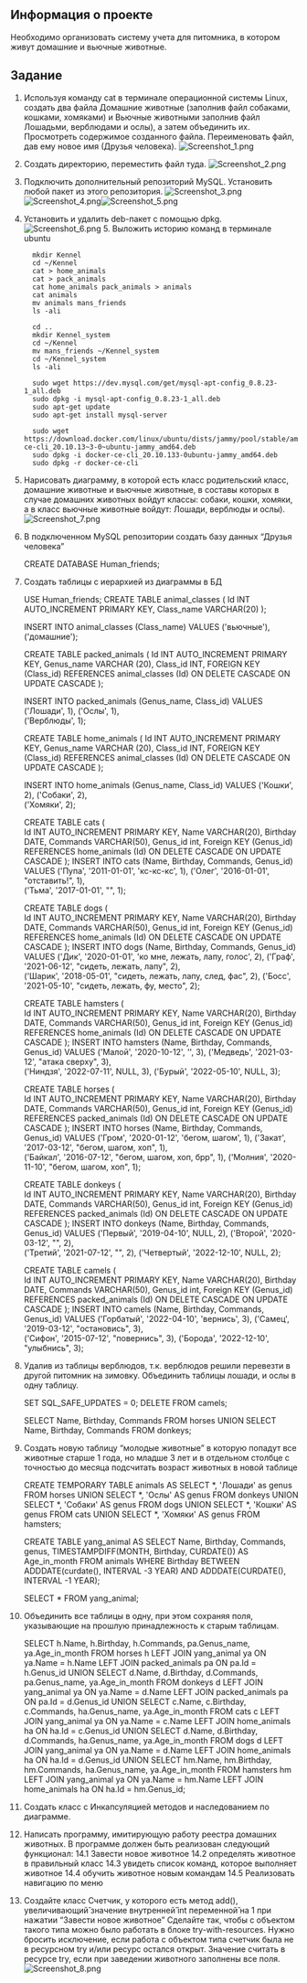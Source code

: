 ## Информация о проекте
Необходимо организовать систему учета для питомника, в котором живут
домашние и вьючные животные.
## Задание
1. Используя команду cat в терминале операционной системы Linux, создать
   два файла Домашние животные (заполнив файл собаками, кошками,
   хомяками) и Вьючные животными заполнив файл Лошадьми, верблюдами и
   ослы), а затем объединить их. Просмотреть содержимое созданного файла.
   Переименовать файл, дав ему новое имя (Друзья человека).
![Screenshot_1.png](..%2F..%2FDesktop%2FScreenshot_1.png)
2. Создать директорию, переместить файл туда.
![Screenshot_2.png](..%2F..%2FDesktop%2FScreenshot_2.png)
3. Подключить дополнительный репозиторий MySQL. Установить любой пакет из этого репозитория.
![Screenshot_3.png](..%2F..%2FDesktop%2FScreenshot_3.png)
![Screenshot_4.png](..%2F..%2FDesktop%2FScreenshot_4.png)![Screenshot_5.png](..%2F..%2FDesktop%2FScreenshot_5.png)
4. Установить и удалить deb-пакет с помощью dpkg.
![Screenshot_6.png](..%2F..%2FDesktop%2FScreenshot_6.png)
   5. Выложить историю команд в терминале ubuntu
   

         mkdir Kennel
         cd ~/Kennel
         cat > home_animals
         cat > pack_animals
         cat home_animals pack_animals > animals
         cat animals
         mv animals mans_friends
         ls -ali
   
         cd ..
         mkdir Kennel_system
         cd ~/Kennel
         mv mans_friends ~/Kennel_system
         cd ~/Kennel_system
         ls -ali
   
         sudo wget https://dev.mysql.com/get/mysql-apt-config_0.8.23-1_all.deb
         sudo dpkg -i mysql-apt-config_0.8.23-1_all.deb
         sudo apt-get update
         sudo apt-get install mysql-server
   
         sudo wget https://download.docker.com/linux/ubuntu/dists/jammy/pool/stable/amd64/docker-ce-cli_20.10.13~3-0~ubuntu-jammy_amd64.deb
         sudo dpkg -i docker-ce-cli_20.10.133-0ubuntu-jammy_amd64.deb
         sudo dpkg -r docker-ce-cli
6. Нарисовать диаграмму, в которой есть класс родительский класс, домашние животные и вьючные животные, в составы которых в случае домашних животных войдут классы: собаки, кошки, хомяки, а в класс вьючные животные войдут: Лошади, верблюды и ослы).
![Screenshot_7.png](..%2F..%2FDesktop%2FScreenshot_7.png)
7. В подключенном MySQL репозитории создать базу данных “Друзья человека”
         
   CREATE DATABASE Human_friends;
8. Создать таблицы с иерархией из диаграммы в БД


      USE Human_friends;
      CREATE TABLE animal_classes
      (
      Id INT AUTO_INCREMENT PRIMARY KEY,
      Class_name VARCHAR(20)
      );
   
      INSERT INTO animal_classes (Class_name)
      VALUES ('вьючные'),
      ('домашние');
      
      
      CREATE TABLE packed_animals
      (
      Id INT AUTO_INCREMENT PRIMARY KEY,
      Genus_name VARCHAR (20),
      Class_id INT,
      FOREIGN KEY (Class_id) REFERENCES animal_classes (Id) ON DELETE CASCADE ON UPDATE CASCADE
      );
      
      INSERT INTO packed_animals (Genus_name, Class_id)
      VALUES ('Лошади', 1),
      ('Ослы', 1),  
      ('Верблюды', 1);
      
      CREATE TABLE home_animals
      (
      Id INT AUTO_INCREMENT PRIMARY KEY,
      Genus_name VARCHAR (20),
      Class_id INT,
      FOREIGN KEY (Class_id) REFERENCES animal_classes (Id) ON DELETE CASCADE ON UPDATE CASCADE
      );
      
      INSERT INTO home_animals (Genus_name, Class_id)
      VALUES ('Кошки', 2),
      ('Собаки', 2),  
      ('Хомяки', 2);
      
      CREATE TABLE cats
      (       
      Id INT AUTO_INCREMENT PRIMARY KEY,
      Name VARCHAR(20),
      Birthday DATE,
      Commands VARCHAR(50),
      Genus_id int,
      Foreign KEY (Genus_id) REFERENCES home_animals (Id) ON DELETE CASCADE ON UPDATE CASCADE
      );
      INSERT INTO cats (Name, Birthday, Commands, Genus_id)
      VALUES ('Пупа', '2011-01-01', 'кс-кс-кс', 1),
      ('Олег', '2016-01-01', "отставить!", 1),  
      ('Тьма', '2017-01-01', "", 1);
   
      CREATE TABLE dogs
      (       
      Id INT AUTO_INCREMENT PRIMARY KEY,
      Name VARCHAR(20),
      Birthday DATE,
      Commands VARCHAR(50),
      Genus_id int,
      Foreign KEY (Genus_id) REFERENCES home_animals (Id) ON DELETE CASCADE ON UPDATE CASCADE
      );
      INSERT INTO dogs (Name, Birthday, Commands, Genus_id)
      VALUES ('Дик', '2020-01-01', 'ко мне, лежать, лапу, голос', 2),
      ('Граф', '2021-06-12', "сидеть, лежать, лапу", 2),  
      ('Шарик', '2018-05-01', "сидеть, лежать, лапу, след, фас", 2),
      ('Босс', '2021-05-10', "сидеть, лежать, фу, место", 2);
   
      CREATE TABLE hamsters
      (       
      Id INT AUTO_INCREMENT PRIMARY KEY,
      Name VARCHAR(20),
      Birthday DATE,
      Commands VARCHAR(50),
      Genus_id int,
      Foreign KEY (Genus_id) REFERENCES home_animals (Id) ON DELETE CASCADE ON UPDATE CASCADE
      );
      INSERT INTO hamsters (Name, Birthday, Commands, Genus_id)
      VALUES ('Малой', '2020-10-12', '', 3),
      ('Медведь', '2021-03-12', "атака сверху", 3),  
      ('Ниндзя', '2022-07-11', NULL, 3),
      ('Бурый', '2022-05-10', NULL, 3);
      
      CREATE TABLE horses
      (       
      Id INT AUTO_INCREMENT PRIMARY KEY,
      Name VARCHAR(20),
      Birthday DATE,
      Commands VARCHAR(50),
      Genus_id int,
      Foreign KEY (Genus_id) REFERENCES packed_animals (Id) ON DELETE CASCADE ON UPDATE CASCADE
      );
      INSERT INTO horses (Name, Birthday, Commands, Genus_id)
      VALUES ('Гром', '2020-01-12', 'бегом, шагом', 1),
      ('Закат', '2017-03-12', "бегом, шагом, хоп", 1),  
      ('Байкал', '2016-07-12', "бегом, шагом, хоп, брр", 1),
      ('Молния', '2020-11-10', "бегом, шагом, хоп", 1);
      
      CREATE TABLE donkeys
      (       
      Id INT AUTO_INCREMENT PRIMARY KEY,
      Name VARCHAR(20),
      Birthday DATE,
      Commands VARCHAR(50),
      Genus_id int,
      Foreign KEY (Genus_id) REFERENCES packed_animals (Id) ON DELETE CASCADE ON UPDATE CASCADE
      );
      INSERT INTO donkeys (Name, Birthday, Commands, Genus_id)
      VALUES ('Первый', '2019-04-10', NULL, 2),
      ('Второй', '2020-03-12', "", 2),  
      ('Третий', '2021-07-12', "", 2),
      ('Четвертый', '2022-12-10', NULL, 2);
      
      CREATE TABLE camels
      (       
      Id INT AUTO_INCREMENT PRIMARY KEY,
      Name VARCHAR(20),
      Birthday DATE,
      Commands VARCHAR(50),
      Genus_id int,
      Foreign KEY (Genus_id) REFERENCES packed_animals (Id) ON DELETE CASCADE ON UPDATE CASCADE
      );
      INSERT INTO camels (Name, Birthday, Commands, Genus_id)
      VALUES ('Горбатый', '2022-04-10', 'вернись', 3),
      ('Самец', '2019-03-12', "остановись", 3),  
      ('Сифон', '2015-07-12', "повернись", 3),
      ('Борода', '2022-12-10', "улыбнись", 3);

10. Удалив из таблицы верблюдов, т.к. верблюдов решили перевезти в другой питомник на зимовку. Объединить таблицы лошади, и ослы в одну таблицу.
    
   
      SET SQL_SAFE_UPDATES = 0;
      DELETE FROM camels;
   
      SELECT Name, Birthday, Commands FROM horses
      UNION SELECT  Name, Birthday, Commands FROM donkeys;
   
11. Создать новую таблицу “молодые животные” в которую попадут все животные старше 1 года, но младше 3 лет и в отдельном столбце с точностью до месяца подсчитать возраст животных в новой таблице
    
   
    CREATE TEMPORARY TABLE animals AS
    SELECT *, 'Лошади' as genus FROM horses
    UNION SELECT *, 'Ослы' AS genus FROM donkeys
    UNION SELECT *, 'Собаки' AS genus FROM dogs
    UNION SELECT *, 'Кошки' AS genus FROM cats
    UNION SELECT *, 'Хомяки' AS genus FROM hamsters;

      CREATE TABLE yang_animal AS
      SELECT Name, Birthday, Commands, genus, TIMESTAMPDIFF(MONTH, Birthday, CURDATE()) AS Age_in_month
      FROM animals WHERE Birthday BETWEEN ADDDATE(curdate(), INTERVAL -3 YEAR) AND ADDDATE(CURDATE(), INTERVAL -1 YEAR);
   
      SELECT * FROM yang_animal;

12. Объединить все таблицы в одну, при этом сохраняя поля, указывающие на прошлую принадлежность к старым таблицам.
    

    SELECT h.Name, h.Birthday, h.Commands, pa.Genus_name, ya.Age_in_month
    FROM horses h
    LEFT JOIN yang_animal ya ON ya.Name = h.Name
    LEFT JOIN packed_animals pa ON pa.Id = h.Genus_id
    UNION
    SELECT d.Name, d.Birthday, d.Commands, pa.Genus_name, ya.Age_in_month
    FROM donkeys d
    LEFT JOIN yang_animal ya ON ya.Name = d.Name
    LEFT JOIN packed_animals pa ON pa.Id = d.Genus_id
    UNION
    SELECT c.Name, c.Birthday, c.Commands, ha.Genus_name, ya.Age_in_month
    FROM cats c
    LEFT JOIN yang_animal ya ON ya.Name = c.Name
    LEFT JOIN home_animals ha ON ha.Id = c.Genus_id
    UNION
    SELECT d.Name, d.Birthday, d.Commands, ha.Genus_name, ya.Age_in_month
    FROM dogs d
    LEFT JOIN yang_animal ya ON ya.Name = d.Name
    LEFT JOIN home_animals ha ON ha.Id = d.Genus_id
    UNION
    SELECT hm.Name, hm.Birthday, hm.Commands, ha.Genus_name, ya.Age_in_month
    FROM hamsters hm
    LEFT JOIN yang_animal ya ON ya.Name = hm.Name
    LEFT JOIN home_animals ha ON ha.Id = hm.Genus_id;
13. Создать класс с Инкапсуляцией методов и наследованием по диаграмме.
14. Написать программу, имитирующую работу реестра домашних животных. В программе должен быть реализован следующий функционал:
    14.1 Завести новое животное
    14.2 определять животное в правильный класс
    14.3 увидеть список команд, которое выполняет животное
    14.4 обучить животное новым командам
    14.5 Реализовать навигацию по меню
15. Создайте класс Счетчик, у которого есть метод add(), увеличивающий̆ значение внутренней̆ int переменной̆ на 1 при нажатии “Завести новое животное” Сделайте так, чтобы с объектом такого типа можно было работать в блоке try-with-resources. Нужно бросить исключение, если работа с объектом типа счетчик была не в ресурсном try и/или ресурс остался открыт. Значение считать в ресурсе try, если при заведении животного заполнены все поля.
![Screenshot_8.png](..%2F..%2FDesktop%2FScreenshot_8.png)